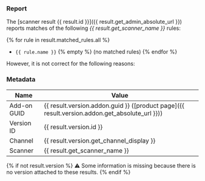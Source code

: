 ### Report

The [scanner result {{ result.id }}]({{ result.get_admin_absolute_url }}) reports matches of the following _{{ result.get_scanner_name }}_ rules:

{% for rule in result.matched_rules.all %}
- `{{ rule.name }}`
{% empty %}
(no matched rules)
{% endfor %}

However, it is not correct for the following reasons:

<!-- Please explain why you are reporting a false positive here. -->

### Metadata

| Name        | Value                           |
|-------------|---------------------------------|
| Add-on GUID | {{ result.version.addon.guid }} ([product page]({{ result.version.addon.get_absolute_url }})) |
| Version ID  | {{ result.version.id }} |
| Channel     | {{ result.version.get_channel_display }} |
| Scanner     | {{ result.get_scanner_name }} |

{% if not result.version %}
:warning: Some information is missing because there is no version attached to these results.
{% endif %}
